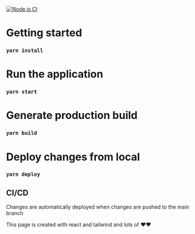 [![Node.js CI](https://github.com/developer-arjunnair/react-tailwind/actions/workflows/node1.js.yml/badge.svg)](https://github.com/developer-arjunnair/react-tailwind/actions/workflows/node1.js.yml)

# Getting started
### `yarn install`

# Run the application
### `yarn start`

# Generate production build
### `yarn build`

# Deploy changes from local
### `yarn deploy`

## CI/CD
Changes are automatically deployed when changes are pushed to the main branch

This page is created with react and tailwind and lots of ❤️❤️
